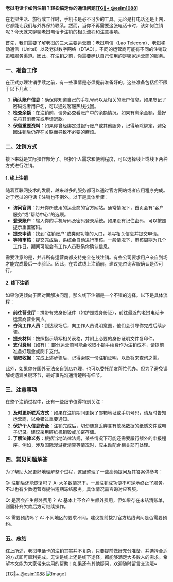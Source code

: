 **老挝电话卡如何注销？轻松搞定你的通讯问题[[TG💪+ @esim1088](https://t.me/s/esim1088)]**

在老挝生活、旅行或工作时，手机卡是必不可少的工具。无论是打电话还是上网，它都能让我们与外界保持联系。然而，当你不再需要这张电话卡时，该如何注销呢？今天就来聊聊老挝电话卡注销的相关流程和注意事项。

首先，我们需要了解老挝的三大主要运营商：老挝电信（Lao Telecom）、老挝移动通信（Unitel）以及老挝数字网络（DTAC）。不同的运营商可能有不同的注销政策和服务渠道。因此，在注销之前，你需要确认自己使用的是哪家运营商的服务。

### **一、准备工作**
在正式办理注销手续之前，有一些事情是必须提前准备好的。这些准备包括但不限于以下几点：

1. **确认账户信息**：确保你知道自己的手机号码以及相关的账户信息。如果忘记了密码或者用户名，可以通过客服热线找回。
2. **检查余额**：在注销前，请务必查看账户中的余额情况。如果有剩余金额，最好先将其消费完或申请退款。
3. **保留重要资料**：如果你曾经绑定过银行账户或其他服务，记得解除绑定，避免因注销后仍存在关联而导致不必要的麻烦。

### **二、注销方式**
接下来就是实际操作部分了。根据个人需求和便利程度，可以选择线上或线下两种方式进行注销。

#### **1. 线上注销**
随着互联网技术的发展，越来越多的服务都可以通过官方网站或者应用程序完成。对于老挝的电话卡注销也不例外。以下是具体步骤：

- **访问官网**：打开你所使用的运营商的官方网站。通常情况下，首页会有“客户服务”或“帮助中心”的选项。
- **登录账户**：输入你的手机号码及密码登录系统。如果没有记住密码，可以按照提示重置密码。
- **提交申请**：找到“注销账户”或类似功能的入口，填写相关信息并提交申请。
- **等待审核**：提交完成后，系统会自动进行审核。一般情况下，审核周期为几个工作日。期间可能会有工作人员联系你确认信息。

需要注意的是，并非所有运营商都支持完全在线注销。有些公司要求用户亲自到场才能完成最后一步验证。因此，在尝试线上注销前，建议先咨询客服确认是否可行。

#### **2. 线下注销**
如果你更倾向于面对面解决问题，那么线下注销是一个不错的选择。以下是具体流程：

- **前往营业厅**：携带有效身份证件（如护照或身份证），前往最近的老挝电话卡运营商营业网点。
- **咨询工作人员**：到达现场后，向工作人员说明意图，他们会引导你完成后续步骤。
- **提交材料**：按照指示填写相关表格，并附上必要的身份证明文件复印件。
- **支付费用**（如有）：部分运营商可能会收取小额手续费作为注销成本，请提前准备好现金或刷卡支付。
- **领取收据**：完成上述步骤后，记得索取一份注销证明，以备将来查询之需。

此外，如果你在国外无法亲自到店办理，也可以委托朋友帮忙代办。但为了避免误解或遗漏关键环节，最好事先沟通清楚所有细节。

### **三、注意事项**
在整个注销过程中，还有一些细节值得特别关注：

1. **及时更新联系方式**：如果在注销期间更换了邮箱地址或手机号码，请及时告知运营商，以免错过重要通知。
2. **保护个人信息安全**：注销完成后，切勿随意丢弃含有敏感数据的纸质文件或电子记录。建议采用碎纸机销毁或加密存储。
3. **了解法律义务**：根据当地法律法规，某些情况下可能还需要履行额外的申报程序。例如，涉及国际漫游费清算等情况时，应主动配合相关部门处理。

### **四、常见问题解答**
为了帮助大家更好地理解整个过程，这里整理了一些高频提问及其答案供参考：

Q: 注销后还能恢复吗？
A: 大多数情况下，一旦注销成功便不可逆地终止了服务。不过也有少数运营商提供短期冻结服务，具体情况需咨询对应客服。

Q: 是否会产生额外费用？
A: 基本上不会产生额外费用，但如果存在未结清账单，则需补齐欠款后方可继续操作。

Q: 需要预约吗？
A: 不同地区的要求不同，建议提前拨打官方热线询问是否需要预约。

### **五、总结**
综上所述，老挝电话卡的注销其实并不复杂，只要提前做好充分准备，并选择合适的方式即可顺利完成。无论是线上还是线下途径，都能够满足大多数人的需求。希望本文能为大家带来实用的帮助！如果还有其他疑问，欢迎随时留言交流哦~

[[TG💪+ @esim1088](https://t.me/s/esim1088) ![Image](https://i.postimg.cc/4NQfJmqS/Snipaste-2025-05-13-00-14-12.png)]